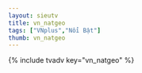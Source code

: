 ```yaml
--- 
layout: sieutv
title: vn_natgeo
tags: ["VNplus","Nổi Bật"]
thumb: vn_natgeo
---
```

{% include tvadv key="vn_natgeo" %}
